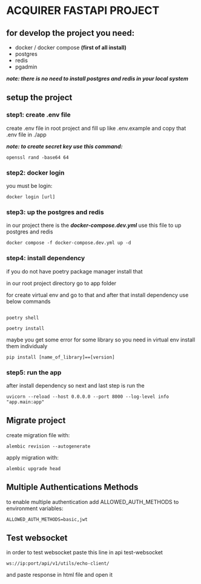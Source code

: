 # ACQUIRER FASTAPI PROJECT

## for develop the project you need:

- docker / docker compose **(first of all install)**
- postgres
- redis
- pgadmin

**_note: there is no need to install postgres and redis in your local system_**

## setup the project

### step1: create .env file

create .env file in root project and fill up like .env.example and copy that .env file in ./app

**_note: to create secret key use this command:_**

```
openssl rand -base64 64

```

### step2: docker login

you must be login:

```
docker login [url]

```

### step3: up the postgres and redis

in our project there is the **_docker-compose.dev.yml_**
use this file to up postgres and redis

```
docker compose -f docker-compose.dev.yml up -d

```

### step4: install dependency

if you do not have poetry package manager install that

in our root project directory go to app folder

for create virtual env and go to that and after that install dependency use below commands

```

poetry shell

poetry install

```

maybe you get some error for some library so you need in virtual env install them individualy

```
pip install [name_of_library]==[version]

```

### step5: run the app

after install dependency so next and last step is run the

```
uvicorn --reload --host 0.0.0.0 --port 8000 --log-level info "app.main:app"

```

## Migrate project

create migration file with:

```
alembic revision --autogenerate
```

apply migration with:

```commandline
alembic upgrade head
```


## Multiple Authentications Methods

to enable multiple authentication add ALLOWED_AUTH_METHODS to environment variables:

```ALLOWED_AUTH_METHODS=basic,jwt``` 


## Test websocket

in order to test websocket paste this line in api test-websocket

```commandline
ws://ip:port/api/v1/utils/echo-client/
```

and paste response in html file and open it
